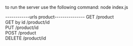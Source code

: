 to run the server use the following command:
node index.js

------------urls product---------------
GET /product <br />
GET by id /product/id <br />
PUT /product/id <br />
POST /product <br />
DELETE /product/id <br />
